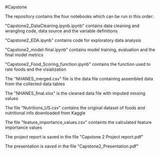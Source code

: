 #Capstone

The repository contains the four notebooks which can be run in this order:

"Capstone2_DataCleaning.ipynb.ipynb" contains data cleaning and wrangling code, data source and the variable definitions

"Capstone2_EDA.ipynb" contains code for exploratory data analysis

"Capstone2_model-final.ipynb" contains model training, evaluation and the final model metrics

"Capstone2_Food_Scoring_function.ipynb" contains the function used to rate foods and the visialization 

The "NHANES_merged.csv" file is the data file containing assembled data from the collected data tables

The "NHANES_final.xlsx" is the cleaned data file with imputed missing values

The file "Nutritions_US.csv" contains the original dataset of foods and nutritional info downloaded from Kaggle 

The file "feature_importance_values.csv" containts the calculated feature importance values 

The project report is saved in the file "Capstone 2 Project report.pdf"

The presentation is saved in the file "Capstone2_Presentation.pdf"
